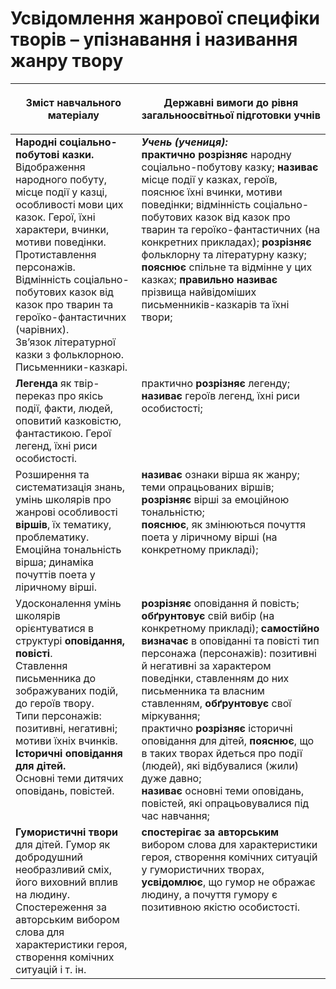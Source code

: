 # Усвідомлення жанрової специфіки творів – упізнавання і називання жанру твору

<table>
<thead>
  <tr>
    <th width="40%" align="center"><p>Зміст навчального матеріалу</p></td>
    <th width="60%" align="center"><p>Державні вимоги до рівня загальноосвітньої підготовки учнів</p></td>
  </tr>
</thead>
<tbody>
  <tr>
    <td width="40%" style="vertical-align:top !important;">
<b>Народні соціально-побутові казки.</b> Відображення народного побуту, місце події у казці, особливості мови цих казок. Герої, їхні характери, вчинки, мотиви поведінки. Протиставлення персонажів.<br>
Відмінність соціально-побутових казок від казок про тварин та героїко-фантастичних (чарівних).<br>
Зв’язок літературної казки з фольклорною. Письменники-казкарі.<br></td>
    <td width="60%" style="vertical-align:top !important;">
<i><b>Учень (учениця):</b></i><br>
<b>практично розрізняє</b> народну соціально-побутову казку; <b>називає</b> місце події у казках, героїв, пояснює їхні вчинки, мотиви поведінки; відмінність соціально-побутових казок від казок про тварин та героїко-фантастичних (на конкретних прикладах);
<b>розрізняє</b> фольклорну та літературну казку; <b>пояснює</b> спільне та відмінне у цих казках; <b>правильно називає</b> прізвища найвідоміших письменників-казкарів та їхні твори;<br></td>
  </tr>
  <tr>
    <td width="40%" style="vertical-align:top !important;">
<b>Легенда</b> як твір-переказ про якісь події, факти, людей, оповитий казковістю, фантастикою. Герої легенд, їхні риси особистості.<br></td>
    <td width="60%" style="vertical-align:top !important;">
практично <b>розрізняє</b> легенду; <b>називає</b> героїв легенд, їхні риси особистості;<br></td>
  </tr>
  <tr>
    <td width="40%" style="vertical-align:top !important;">
Розширення та систематизація знань, умінь школярів про жанрові особливості <b>віршів</b>, їх тематику, проблематику.<br>
Емоційна тональність вірша; динаміка почуттів поета у ліричному вірші.<br></td>
    <td width="60%" style="vertical-align:top !important;">
<b>називає</b> ознаки вірша як жанру;<br> 
теми опрацьованих віршів; <b>розрізняє</b> вірші за емоційною тональністю;<br>
<b>пояснює</b>, як змінюються почуття поета у ліричному вірші (на конкретному прикладі);<br></td>
  </tr>
  <tr>
    <td width="40%" style="vertical-align:top !important;">
Удосконалення умінь школярів орієнтуватися в структурі <b>оповідання, повісті</b>.<br>
Ставлення письменника до зображуваних подій, до героїв твору.<br>
Типи персонажів: позитивні, негативні; мотиви їхніх вчинків.<br>
<b>Історичні оповідання для дітей.</b><br>
Основні теми дитячих оповідань, повістей.<br></td>
    <td width="60%" style="vertical-align:top !important;">
<b>розрізняє</b> оповідання й повість; <br>
<b>обґрунтовує</b> свій вибір (на конкретному прикладі); <b>самостійно визначає</b> в оповіданні та повісті тип персонажа (персонажів): позитивні й негативні за характером поведінки, ставленням до них письменника та власним ставленням, <b>обґрунтовує</b> свої міркування;<br>
практично <b>розрізняє</b> історичні оповідання для дітей, <b>пояснює</b>, що в таких творах йдеться про події (людей), які відбувалися (жили) дуже давно;<br>
<b>називає</b> основні теми оповідань, повістей, які опрацьовувалися під час навчання;<br></td>
  </tr>
  <tr>
    <td width="40%" style="vertical-align:top !important;">
<b>Гумористичні твори</b> для дітей. Гумор як добродушний необразливий сміх, його виховний вплив на людину. Спостереження за авторським вибором слова для характеристики героя, створення комічних ситуацій і т. ін.<br></td>
    <td width="60%" style="vertical-align:top !important;">
<b>спостерігає за авторським</b> вибором слова для характеристики героя, створення комічних ситуацій у гумористичних творах, <b>усвідомлює</b>, що гумор не ображає людину, а почуття гумору є позитивною якістю особистості.<br></td>
  </tr>
</tbody>
</table>